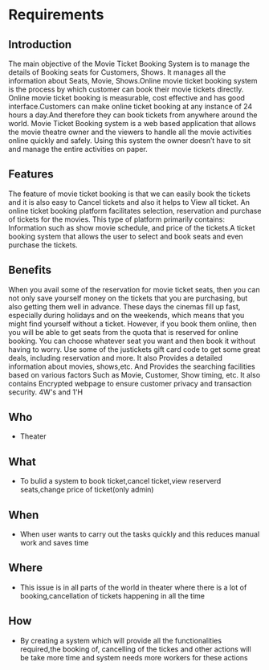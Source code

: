 # Requirements
## Introduction
The main objective of the Movie Ticket Booking System is to manage the details of Booking seats for Customers, Shows. It manages all the information about Seats, Movie, Shows.Online movie ticket booking system is the process by which customer can book their movie tickets directly. Online movie ticket booking is measurable, cost effective and has good interface.Customers can make online ticket booking at any instance of 24 hours a day.And therefore they can book tickets from anywhere around the world. Movie Ticket Booking system is a web based application that allows the movie theatre owner and the viewers to handle all the movie activities online quickly and safely. Using this system the owner doesn’t have to sit and manage the entire activities on paper.
## Features
The feature of movie ticket booking is that we can easily book the tickets and it is also easy to Cancel tickets and also it helps to View all ticket.  An online ticket booking platform facilitates selection, reservation and purchase of tickets for the movies. This type of platform primarily contains: Information such as show movie schedule, and price of the tickets.A ticket booking system that allows the user to select and book seats and even purchase the tickets.
## Benefits
When you avail some of the  reservation for movie ticket seats, then you can not only save yourself money on the tickets that you are purchasing, but also getting them well in advance. These days the cinemas fill up fast, especially during holidays and on the weekends, which means that you might find yourself without a ticket. However, if you book them online, then you will be able to get seats from the quota that is reserved for online booking. You can choose whatever seat you want and then book it without having to worry. Use some of the justickets gift card code to get some great deals, including reservation and more. It also Provides a detailed information about movies, shows,etc. And Provides the searching facilities based on various factors Such as Movie, Customer, Show timing, etc. It also contains Encrypted webpage to ensure customer privacy and transaction security.
4W's and 1'H
## Who
*  Theater
## What
*  To bulid a system to book ticket,cancel ticket,view reserverd seats,change price of ticket(only admin)
## When
*  When user wants to carry out the tasks quickly and this reduces manual work and saves time
## Where
*  This issue is in all parts of the world in theater where there is a lot of booking,cancellation of tickets happening in all the time
## How
*  By creating a system which will provide all the functionalities required,the booking of, cancelling of the tickes and other actions will be take more time and system needs more workers for these actions
